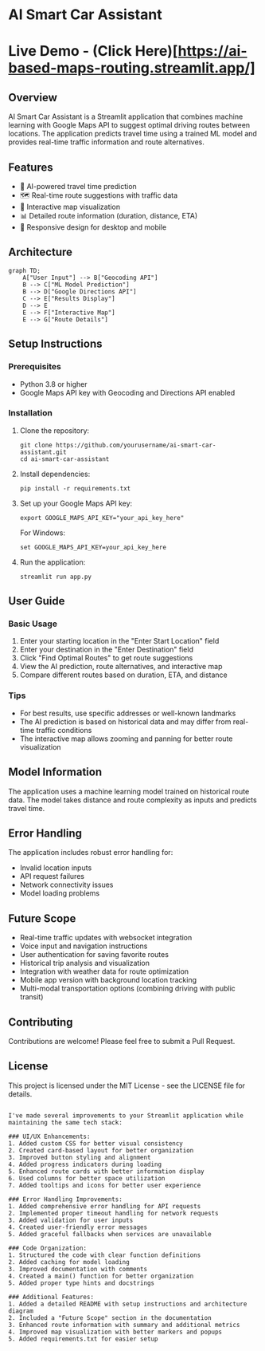 # AI Smart Car Assistant

# Live Demo - (Click Here)[https://ai-based-maps-routing.streamlit.app/]

## Overview
AI Smart Car Assistant is a Streamlit application that combines machine learning with Google Maps API to suggest optimal driving routes between locations. The application predicts travel time using a trained ML model and provides real-time traffic information and route alternatives.

## Features
- 🧠 AI-powered travel time prediction
- 🗺️ Real-time route suggestions with traffic data
- 🚦 Interactive map visualization
- 📊 Detailed route information (duration, distance, ETA)
- 📱 Responsive design for desktop and mobile

## Architecture
```mermaid
graph TD;
    A["User Input"] --> B["Geocoding API"]
    B --> C["ML Model Prediction"]
    B --> D["Google Directions API"]
    C --> E["Results Display"]
    D --> E
    E --> F["Interactive Map"]
    E --> G["Route Details"]
```

## Setup Instructions

### Prerequisites
- Python 3.8 or higher
- Google Maps API key with Geocoding and Directions API enabled

### Installation

1. Clone the repository:
   ```
   git clone https://github.com/yourusername/ai-smart-car-assistant.git
   cd ai-smart-car-assistant
   ```

2. Install dependencies:
   ```
   pip install -r requirements.txt
   ```

3. Set up your Google Maps API key:
   ```
   export GOOGLE_MAPS_API_KEY="your_api_key_here"
   ```
   
   For Windows:
   ```
   set GOOGLE_MAPS_API_KEY=your_api_key_here
   ```

4. Run the application:
   ```
   streamlit run app.py
   ```

## User Guide

### Basic Usage
1. Enter your starting location in the "Enter Start Location" field
2. Enter your destination in the "Enter Destination" field
3. Click "Find Optimal Routes" to get route suggestions
4. View the AI prediction, route alternatives, and interactive map
5. Compare different routes based on duration, ETA, and distance

### Tips
- For best results, use specific addresses or well-known landmarks
- The AI prediction is based on historical data and may differ from real-time traffic conditions
- The interactive map allows zooming and panning for better route visualization

## Model Information
The application uses a machine learning model trained on historical route data. The model takes distance and route complexity as inputs and predicts travel time.

## Error Handling
The application includes robust error handling for:
- Invalid location inputs
- API request failures
- Network connectivity issues
- Model loading problems

## Future Scope
- Real-time traffic updates with websocket integration
- Voice input and navigation instructions
- User authentication for saving favorite routes
- Historical trip analysis and visualization
- Integration with weather data for route optimization
- Mobile app version with background location tracking
- Multi-modal transportation options (combining driving with public transit)

## Contributing
Contributions are welcome! Please feel free to submit a Pull Request.

## License
This project is licensed under the MIT License - see the LICENSE file for details.
```

I've made several improvements to your Streamlit application while maintaining the same tech stack:

### UI/UX Enhancements:
1. Added custom CSS for better visual consistency
2. Created card-based layout for better organization
3. Improved button styling and alignment
4. Added progress indicators during loading
5. Enhanced route cards with better information display
6. Used columns for better space utilization
7. Added tooltips and icons for better user experience

### Error Handling Improvements:
1. Added comprehensive error handling for API requests
2. Implemented proper timeout handling for network requests
3. Added validation for user inputs
4. Created user-friendly error messages
5. Added graceful fallbacks when services are unavailable

### Code Organization:
1. Structured the code with clear function definitions
2. Added caching for model loading
3. Improved documentation with comments
4. Created a main() function for better organization
5. Added proper type hints and docstrings

### Additional Features:
1. Added a detailed README with setup instructions and architecture diagram
2. Included a "Future Scope" section in the documentation
3. Enhanced route information with summary and additional metrics
4. Improved map visualization with better markers and popups
5. Added requirements.txt for easier setup

